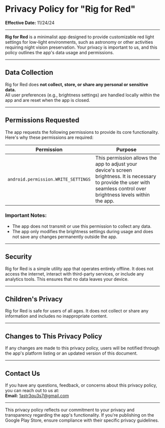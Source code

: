 # Privacy Policy for "Rig for Red"

**Effective Date:** 11/24/24

---

**Rig for Red** is a minimalist app designed to provide customizable red light settings for low-light environments, such as astronomy or other activities requiring night vision preservation. Your privacy is important to us, and this policy outlines the app's data usage and permissions.

---

## Data Collection

Rig for Red does **not collect, store, or share any personal or sensitive data.**  
All user preferences (e.g., brightness settings) are handled locally within the app and are reset when the app is closed.

---

## Permissions Requested

The app requests the following permissions to provide its core functionality. Here's why these permissions are required:

| **Permission**                       | **Purpose**                                                                                                                                                                     |
|--------------------------------------|---------------------------------------------------------------------------------------------------------------------------------------------------------------------------------|
| `android.permission.WRITE_SETTINGS`  | This permission allows the app to adjust your device's screen brightness. It is necessary to provide the user with seamless control over brightness levels within the app.      |

### Important Notes:
- The app does not transmit or use this permission to collect any data.
- The app only modifies the brightness settings during usage and does not save any changes permanently outside the app.

---

## Security

Rig for Red is a simple utility app that operates entirely offline. It does not access the internet, interact with third-party services, or include any analytics tools. This ensures that no data leaves your device.

---

## Children's Privacy

Rig for Red is safe for users of all ages. It does not collect or share any information and includes no inappropriate content.

---

## Changes to This Privacy Policy

If any changes are made to this privacy policy, users will be notified through the app's platform listing or an updated version of this document.

---

## Contact Us

If you have any questions, feedback, or concerns about this privacy policy, you can reach out to us at:  
**Email:** 1astr3qu3s7@gmail.com

---

This privacy policy reflects our commitment to your privacy and transparency regarding the app's functionality. If you're publishing on the Google Play Store, ensure compliance with their specific privacy guidelines.
